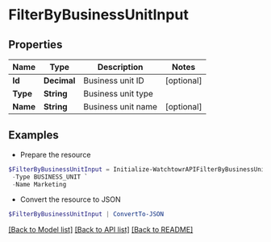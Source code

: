# FilterByBusinessUnitInput
## Properties

Name | Type | Description | Notes
------------ | ------------- | ------------- | -------------
**Id** | **Decimal** | Business unit ID | [optional] 
**Type** | **String** | Business unit type | 
**Name** | **String** | Business unit name | [optional] 

## Examples

- Prepare the resource
```powershell
$FilterByBusinessUnitInput = Initialize-WatchtowrAPIFilterByBusinessUnitInput  -Id 1 `
 -Type BUSINESS_UNIT `
 -Name Marketing
```

- Convert the resource to JSON
```powershell
$FilterByBusinessUnitInput | ConvertTo-JSON
```

[[Back to Model list]](../README.md#documentation-for-models) [[Back to API list]](../README.md#documentation-for-api-endpoints) [[Back to README]](../README.md)

